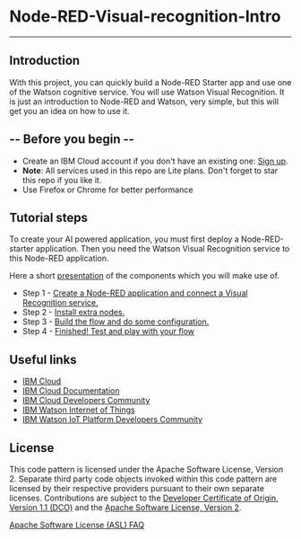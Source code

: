 # Node-RED-Visual-recognition-Intro


<hr>

## Introduction

With this project, you can quickly build a Node-RED Starter app and use one of the Watson cognitive service. You will use Watson Visual Recognition. 
It is just an introduction to Node-RED and Watson, very simple, but this will get you an idea on how to use it.

## -- Before you begin --

* Create an IBM Cloud account if you don't have an existing one: [Sign up](https://ibm.biz/Bdqz6t).
* __Note__: All services used in this repo are Lite plans. Don't forget to star this repo if you like it.
* Use Firefox or Chrome for better performance


## Tutorial steps

To create your AI powered application, you must first deploy a Node-RED-starter application. Then you need the Watson Visual Recognition service  to this Node-RED application. 

Here a short [presentation](steps/presentation.pdf) of the components which you will make use of.


* Step 1 - [Create a Node-RED application and connect a Visual Recognition service.](nodered.md)
* Step 2 - [Install extra nodes.](extranode.md)
* Step 3 - [Build the flow and do some configuration.](flow.md)
* Step 4 - [Finished! Test and play with your flow](play.md)

## Useful links

* [IBM Cloud](https://cloud.ibm.com/)  
* [IBM Cloud Documentation](https://cloud.ibm.com/docs/)  
* [IBM Cloud Developers Community](http://developer.ibm.com/)  
* [IBM Watson Internet of Things](http://www.ibm.com/internet-of-things/)   
* [IBM Watson IoT Platform Developers Community](https://developer.ibm.com/iotplatform/)

## License
This code pattern is licensed under the Apache Software License, Version 2.  Separate third party code objects invoked within this code pattern are licensed by their respective providers pursuant to their own separate licenses. Contributions are subject to the [Developer Certificate of Origin, Version 1.1 (DCO)](https://developercertificate.org/) and the [Apache Software License, Version 2](http://www.apache.org/licenses/LICENSE-2.0.txt).

[Apache Software License (ASL) FAQ](http://www.apache.org/foundation/license-faq.html#WhatDoesItMEAN)
